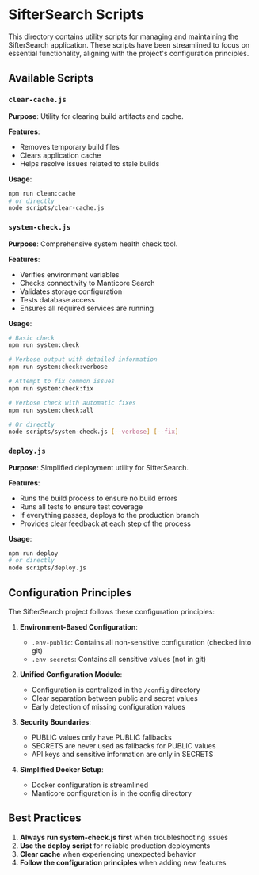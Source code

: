 # SifterSearch Scripts

This directory contains utility scripts for managing and maintaining the SifterSearch application. These scripts have been streamlined to focus on essential functionality, aligning with the project's configuration principles.

## Available Scripts

### `clear-cache.js`

**Purpose**: Utility for clearing build artifacts and cache.

**Features**:
- Removes temporary build files
- Clears application cache
- Helps resolve issues related to stale builds

**Usage**:
```bash
npm run clean:cache
# or directly
node scripts/clear-cache.js
```

### `system-check.js`

**Purpose**: Comprehensive system health check tool.

**Features**:
- Verifies environment variables
- Checks connectivity to Manticore Search
- Validates storage configuration
- Tests database access
- Ensures all required services are running

**Usage**:
```bash
# Basic check
npm run system:check

# Verbose output with detailed information
npm run system:check:verbose

# Attempt to fix common issues
npm run system:check:fix

# Verbose check with automatic fixes
npm run system:check:all

# Or directly
node scripts/system-check.js [--verbose] [--fix]
```

### `deploy.js`

**Purpose**: Simplified deployment utility for SifterSearch.

**Features**:
- Runs the build process to ensure no build errors
- Runs all tests to ensure test coverage
- If everything passes, deploys to the production branch
- Provides clear feedback at each step of the process

**Usage**:
```bash
npm run deploy
# or directly
node scripts/deploy.js
```

## Configuration Principles

The SifterSearch project follows these configuration principles:

1. **Environment-Based Configuration**:
   - `.env-public`: Contains all non-sensitive configuration (checked into git)
   - `.env-secrets`: Contains all sensitive values (not in git)

2. **Unified Configuration Module**:
   - Configuration is centralized in the `/config` directory
   - Clear separation between public and secret values
   - Early detection of missing configuration values

3. **Security Boundaries**:
   - PUBLIC values only have PUBLIC fallbacks
   - SECRETS are never used as fallbacks for PUBLIC values
   - API keys and sensitive information are only in SECRETS

4. **Simplified Docker Setup**:
   - Docker configuration is streamlined
   - Manticore configuration is in the config directory

## Best Practices

1. **Always run system-check.js first** when troubleshooting issues
2. **Use the deploy script** for reliable production deployments
3. **Clear cache** when experiencing unexpected behavior
4. **Follow the configuration principles** when adding new features
